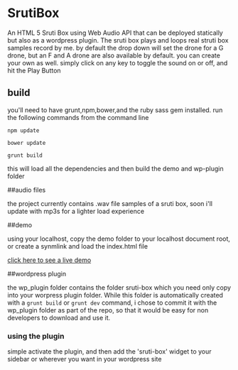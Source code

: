 # SrutiBox
An HTML 5 Sruti Box using Web Audio API that can be deployed statically but also as a wordpress plugin.
The sruti box plays and loops real struti box samples record by me. by default the drop down will set the drone for a G drone, but an F and A drone are also available by default. you can create your own as well. simply click on any key to toggle the sound on or off, and hit the Play Button

## build
you'll need to have grunt,npm,bower,and the ruby sass gem installed.
run the following commands from the command line

```
npm update

bower update

grunt build
```

this will load all the dependencies and then build the demo and wp-plugin folder

##audio files

the project currently contains .wav file samples of a sruti box, soon i'll update with mp3s for a lighter load experience

##demo

using your localhost, copy the demo folder to your localhost document root, or create a synmlink and load the index.html file

[click here to see a live demo](http://half-lifer.com/sruti/)  
  
##wordpress plugin

the wp_plugin folder contains the folder sruti-box which you need only copy into your worpress plugin folder. While this folder is automatically created with a `grunt build` or `grunt dev` command, i chose to commit it with the wp_plugin folder as part of the repo, so that it would be easy for non developers to download and use it.

### using the plugin

simple activate the plugin, and then add the 'sruti-box' widget to your sidebar or wherever you want in your wordpress site





